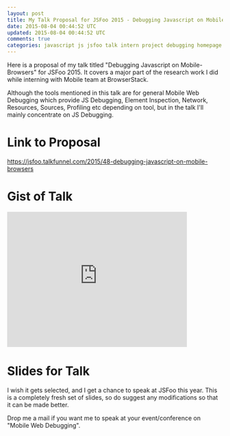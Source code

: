 ```yaml
---
layout: post
title: My Talk Proposal for JSFoo 2015 - Debugging Javascript on Mobile Browsers
date: 2015-08-04 00:44:52 UTC
updated: 2015-08-04 00:44:52 UTC
comments: true
categories: javascript js jsfoo talk intern project debugging homepage
---
```


Here is a proposal of my talk titled "Debugging Javascript on Mobile-Browsers" for JSFoo 2015. It covers a major part of the research work I did while interning with Mobile team at BrowserStack.

Although the tools mentioned in this talk are for general Mobile Web Debugging which provide JS Debugging, Element Inspection, Network, Resources, Sources, Profiling etc depending on tool, but in the talk I'll mainly concentrate on JS Debugging.


Link to Proposal
====
https://jsfoo.talkfunnel.com/2015/48-debugging-javascript-on-mobile-browsers


Gist of Talk
====
<iframe width="420" height="315" src="https://www.youtube.com/embed/ngedIOe4Eiw" frameborder="0" allowfullscreen></iframe>


Slides for Talk
====
<script async class="speakerdeck-embed" data-id="c0422e727ba043babcacf30a5060bfb0" data-ratio="1.33333333333333" src="//speakerdeck.com/assets/embed.js"></script>


I wish it gets selected, and I get a chance to speak at JSFoo this year.
This is a completely fresh set of slides, so do suggest any modifications so that it can be made better.

Drop me a mail if you want me to speak at your event/conference on "Mobile Web Debugging".
